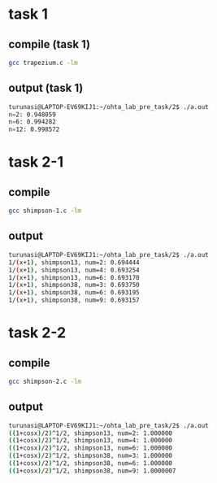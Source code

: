 # task 1
## compile (task 1)
```sh
gcc trapezium.c -lm
```
## output (task 1)
```sh
turunasi@LAPTOP-EV69KIJ1:~/ohta_lab_pre_task/2$ ./a.out
n=2: 0.948059
n=6: 0.994282
n=12: 0.998572
```
# task 2-1
## compile
```sh
gcc shimpson-1.c -lm
```

## output
```sh
turunasi@LAPTOP-EV69KIJ1:~/ohta_lab_pre_task/2$ ./a.out
1/(x+1), shimpson13, num=2: 0.694444
1/(x+1), shimpson13, num=4: 0.693254
1/(x+1), shimpson13, num=6: 0.693170
1/(x+1), shimpson38, num=3: 0.693750
1/(x+1), shimpson38, num=6: 0.693195
1/(x+1), shimpson38, num=9: 0.693157
```
# task 2-2
## compile
```sh
gcc shimpson-2.c -lm
```

## output
```sh
turunasi@LAPTOP-EV69KIJ1:~/ohta_lab_pre_task/2$ ./a.out
((1+cosx)/2)^1/2, shimpson13, num=2: 1.000000
((1+cosx)/2)^1/2, shimpson13, num=4: 1.000000
((1+cosx)/2)^1/2, shimpson13, num=6: 1.000000
((1+cosx)/2)^1/2, shimpson38, num=3: 1.000000
((1+cosx)/2)^1/2, shimpson38, num=6: 1.000000
((1+cosx)/2)^1/2, shimpson38, num=9: 1.0000007
```